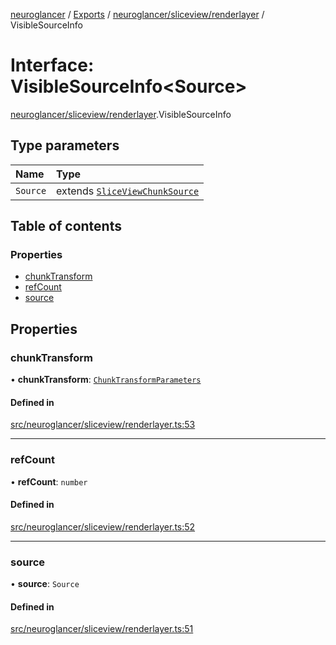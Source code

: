 [neuroglancer](../README.md) / [Exports](../modules.md) / [neuroglancer/sliceview/renderlayer](../modules/neuroglancer_sliceview_renderlayer.md) / VisibleSourceInfo

# Interface: VisibleSourceInfo<Source\>

[neuroglancer/sliceview/renderlayer](../modules/neuroglancer_sliceview_renderlayer.md).VisibleSourceInfo

## Type parameters

| Name | Type |
| :------ | :------ |
| `Source` | extends [`SliceViewChunkSource`](../classes/neuroglancer_sliceview_frontend.SliceViewChunkSource.md) |

## Table of contents

### Properties

- [chunkTransform](neuroglancer_sliceview_renderlayer.VisibleSourceInfo.md#chunktransform)
- [refCount](neuroglancer_sliceview_renderlayer.VisibleSourceInfo.md#refcount)
- [source](neuroglancer_sliceview_renderlayer.VisibleSourceInfo.md#source)

## Properties

### chunkTransform

• **chunkTransform**: [`ChunkTransformParameters`](neuroglancer_render_coordinate_transform.ChunkTransformParameters.md)

#### Defined in

[src/neuroglancer/sliceview/renderlayer.ts:53](https://github.com/ActiveBrainAtlas2/neuroglancer/blob/91617476/src/neuroglancer/sliceview/renderlayer.ts#L53)

___

### refCount

• **refCount**: `number`

#### Defined in

[src/neuroglancer/sliceview/renderlayer.ts:52](https://github.com/ActiveBrainAtlas2/neuroglancer/blob/91617476/src/neuroglancer/sliceview/renderlayer.ts#L52)

___

### source

• **source**: `Source`

#### Defined in

[src/neuroglancer/sliceview/renderlayer.ts:51](https://github.com/ActiveBrainAtlas2/neuroglancer/blob/91617476/src/neuroglancer/sliceview/renderlayer.ts#L51)
